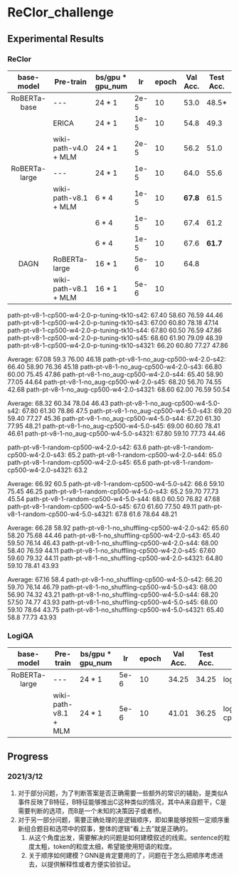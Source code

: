 # ReClor_challenge


## Experimental Results

### ReClor

|   base-model |       Pre-train       | bs/gpu * gpu_num | lr   | epoch | Val Acc. | Test Acc. | path |
| :----------: | --------------------- | ---------------- | ---- | ----- | -------- | --------- | ---- |
| RoBERTa-base |  ---                  | 24 * 1           | 2e-5 |   10  |  53.0    |  48.5*    | roberta.base.2.0 |
|              |  ERICA                | 24 * 1           | 1e-5 |   10  |  54.8    |  49.3     | roberta.base.erica.ep.rp.1.0 |
|              |  wiki-path-v4.0 + MLM | 24 * 1           | 2e-5 |   10  |  56.2    |  51.0     | roberta.base.wiki_erica_path_v4_0.2.0_cp500.1.0.2080Ti |
| RoBERTa-large|  ---                  | 24 * 1           | 1e-5 |   10  |  64.0    |  55.6     | roberta.large.2.0 |
|              |  wiki-path-v8.1 + MLM | 6 * 4            | 1e-5 |   10  |**67.8**  |  61.5     | roberta.large.wiki_erica_path_v8.1.1.2080ti-cp500.2.0.w4.2080Ti |
|              |                       | 6 * 4            | 1e-5 |   10  |  67.4    |  61.2     | roberta.large.wiki_erica_path_v8.1.1.2080ti-cp500.4.0.w4.2080Ti (Re-use the head of pre-training) |
|              |                       | 6 * 4            | 1e-5 |   10  |  67.6    |**61.7**   | roberta.large.wiki_erica_path_v8.1.1.2080ti-cp500.5.0.w4.2080Ti |
| DAGN         |  RoBERTa-large        | 16 * 1           | 5e-6 |   10  |  64.8    |           |   |
|              |  wiki-path-v8.1 + MLM | 16 * 1           | 5e-6 |   10  |          |           |   |

path-pt-v8-1-cp500-w4-2.0-p-tuning-tk10-s42: 67.40 58.60 76.59 44.46  
path-pt-v8-1-cp500-w4-2.0-p-tuning-tk10-s43: 67.00 60.80 78.18 47.14  
path-pt-v8-1-cp500-w4-2.0-p-tuning-tk10-s44: 67.80 60.50 76.59 47.86  
path-pt-v8-1-cp500-w4-2.0-p-tuning-tk10-s45: 68.60 61.90 79.09 48.39  
path-pt-v8-1-cp500-w4-2.0-p-tuning-tk10-s4321: 66.20 60.80 77.27 47.86  

Average: 67.08 59.3 76.00 46.18
path-pt-v8-1-no_aug-cp500-w4-2.0-s42: 66.40 58.90 76.36 45.18
path-pt-v8-1-no_aug-cp500-w4-2.0-s43: 66.80 60.00 75.45 47.86
path-pt-v8-1-no_aug-cp500-w4-2.0-s44: 65.40 58.90 77.05 44.64
path-pt-v8-1-no_aug-cp500-w4-2.0-s45: 68.20 56.70 74.55 42.68
path-pt-v8-1-no_aug-cp500-w4-2.0-s4321: 68.60 62.00 76.59 50.54

Average: 68.32 60.34 78.04 46.43
path-pt-v8-1-no_aug-cp500-w4-5.0-s42: 67.80 61.30 78.86 47.5
path-pt-v8-1-no_aug-cp500-w4-5.0-s43: 69.20 59.40 77.27 45.36
path-pt-v8-1-no_aug-cp500-w4-5.0-s44: 67.20 61.30 77.95 48.21
path-pt-v8-1-no_aug-cp500-w4-5.0-s45: 69.00 60.60 78.41 46.61
path-pt-v8-1-no_aug-cp500-w4-5.0-s4321: 67.80 59.10 77.73 44.46

path-pt-v8-1-random-cp500-w4-2.0-s42: 63.6
path-pt-v8-1-random-cp500-w4-2.0-s43: 65.2
path-pt-v8-1-random-cp500-w4-2.0-s44: 65.0 
path-pt-v8-1-random-cp500-w4-2.0-s45: 65.6
path-pt-v8-1-random-cp500-w4-2.0-s4321: 63.2

Average: 66.92 60.5 
path-pt-v8-1-random-cp500-w4-5.0-s42: 66.6 59.10 75.45 46.25
path-pt-v8-1-random-cp500-w4-5.0-s43: 65.2 59.70 77.73 45.54
path-pt-v8-1-random-cp500-w4-5.0-s44: 68.0 60.50 76.82 47.68
path-pt-v8-1-random-cp500-w4-5.0-s45: 67.0 61.60 77.50 49.11
path-pt-v8-1-random-cp500-w4-5.0-s4321: 67.8 61.6 78.64 48.21

Average: 66.28 58.92
path-pt-v8-1-no_shuffling-cp500-w4-2.0-s42: 65.60 58.20 75.68 44.46
path-pt-v8-1-no_shuffling-cp500-w4-2.0-s43: 65.40 59.50 76.14 46.43
path-pt-v8-1-no_shuffling-cp500-w4-2.0-s44: 68.00 58.40 76.59 44.11
path-pt-v8-1-no_shuffling-cp500-w4-2.0-s45: 67.60 59.60 79.32 44.11
path-pt-v8-1-no_shuffling-cp500-w4-2.0-s4321: 64.80 59.10 78.41 43.93

Average: 67.16 58.4
path-pt-v8-1-no_shuffling-cp500-w4-5.0-s42: 66.20 59.70 76.14 46.79
path-pt-v8-1-no_shuffling-cp500-w4-5.0-s43: 68.00 56.90 74.32 43.21
path-pt-v8-1-no_shuffling-cp500-w4-5.0-s44: 68.20 57.50 74.77 43.93
path-pt-v8-1-no_shuffling-cp500-w4-5.0-s45: 68.00 59.10 78.64 43.75
path-pt-v8-1-no_shuffling-cp500-w4-5.0-s4321: 65.40 58.8 77.73 43.93

### LogiQA

|   base-model |       Pre-train       | bs/gpu * gpu_num | lr   | epoch | Val Acc. | Test Acc. | path |
| :----------: | --------------------- | ---------------- | ---- | ----- | -------- | --------- | ---- |
| RoBERTa-large|  ---                  | 24 * 1           | 5e-6 |   10  |  34.25   |  34.25    | logiqa.roberta.large.2080ti.w3.v2.1 |
|              | wiki-path-v8.1 + MLM  | 24 * 1           | 5e-6 |   10  |  41.01   |  36.25    | logiqa.roberta.large.wiki_erica_path_v8.1.1.2080ti-cp500.w3.v2.1 |

## Progress

### 2021/3/12

1. 对于部分问题，为了判断答案是否正确需要一些额外的常识的辅助，是类似A事件反映了B特征，B特征能够推出C这种类似的情况，其中A来自题干，C是需要判断的选项，而B是一个未知的决策因子或者桥。
2. 对于另一部分问题，需要正确处理的是逻辑顺序，即如果能够按照一定顺序重新组合题目和选项中的叙事，整体的逻辑“看上去”就是正确的。
    1. 从这个角度出发，需要解决的问题是如何建模叙述的线索。sentence的粒度太粗，token的粒度太细，希望能使用短语的粒度。
    2. 关于顺序如何建模？GNN是肯定要用的了，问题在于怎么把顺序考虑进去，以提供解释性或者方便实验验证。
